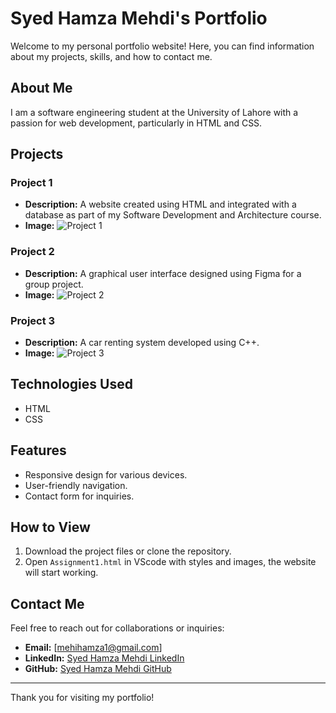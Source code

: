 # Syed Hamza Mehdi's Portfolio

Welcome to my personal portfolio website! Here, you can find information about my projects, skills, and how to contact me.

## About Me

I am a software engineering student at the University of Lahore with a passion for web development, particularly in HTML and CSS.

## Projects

### Project 1
- **Description:** A website created using HTML and integrated with a database as part of my Software Development and Architecture course.
- **Image:** ![Project 1](images/image1.png)

### Project 2
- **Description:** A graphical user interface designed using Figma for a group project.
- **Image:** ![Project 2](images/image2.png)

### Project 3
- **Description:** A car renting system developed using C++.
- **Image:** ![Project 3](images/image3.png)

## Technologies Used
- HTML
- CSS

## Features
- Responsive design for various devices.
- User-friendly navigation.
- Contact form for inquiries.

## How to View
1. Download the project files or clone the repository.
2. Open `Assignment1.html` in VScode with styles and images, the website will start working.

## Contact Me
Feel free to reach out for collaborations or inquiries:
- **Email:** [mehihamza1@gmail.com]
- **LinkedIn:** [Syed Hamza Mehdi LinkedIn](https://www.linkedin.com/in/syed-hamza-mehdi-3b8729245/)
- **GitHub:** [Syed Hamza Mehdi GitHub](https://github.com/syedhamzamehdiii)

---

Thank you for visiting my portfolio!
